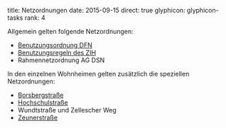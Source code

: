 title: Netzordnungen
date: 2015-09-15
direct: true
glyphicon: glyphicon-tasks
rank: 4

Allgemein gelten folgende Netzordnungen:

* [Benutzungsordnung DFN](http://www.dfn.de/dienstleistungen/dfninternet/benutzungsordnung/)
* [Benutzungsregeln des ZIH](http://tu-dresden.de/die_tu_dresden/zentrale_einrichtungen/zih/wir_ueber_uns/benutzungsregeln_und_vorschriften)
* Rahmennetzordnung AG DSN

In den einzelnen Wohnheimen gelten zusätzlich die speziellen Netzordnungen:

* [Borsbergstraße](../../documents/legal/bor/network_2014.pdf)
* [Hochschulstraße](../../documents/legal/hss/network_2015.pdf)
* Wundtstraße und Zellescher Weg
* [Zeunerstraße](../../documents/legal/zeu/network_2006.pdf)
